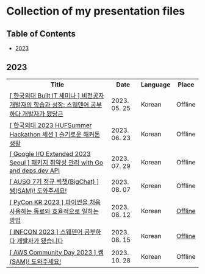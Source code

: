 # Collection of my presentation files

## Table of Contents

- [2023](#2023)

## 2023

<table>
  <tr>
    <th> Title </th>
    <th> Date </th>
    <th> Language </th>
    <th> Place </th>
  </tr>
  <tr>
    <td> <a href="https://github.com/0417taehyun/Presentation/blob/main/2023/05/25/%5B%20%ED%95%9C%EA%B5%AD%EC%99%B8%EB%8C%80%20Built%20IT%20%EC%84%B8%EB%AF%B8%EB%82%98%20%5D%20%EB%B9%84%EC%A0%84%EA%B3%B5%EC%9E%90%20%EA%B0%9C%EB%B0%9C%EC%9E%90%EC%9D%98%20%ED%95%99%EC%8A%B5%EA%B3%BC%20%EC%84%B1%EC%9E%A5.pdf"> [ 한국외대 Built IT 세미나 ] 비전공자 개발자의 학습과 성장: 스웨덴어 공부하다 개발자가 됐당근 </a> </td>
    <td> 2023. 05. 25 </td>
    <td> Korean </td>
    <td> Offline </td>
  </tr>  
  <tr>
    <td> <a href="https://github.com/0417taehyun/Presentation/blob/main/2023/06/23/%5B%20%ED%95%9C%EA%B5%AD%EC%99%B8%EB%8C%80%202023%20HUFSummer%20Hackathon%20%EC%84%B8%EC%85%98%20%5D%20%EC%8A%AC%EA%B8%B0%EB%A1%9C%EC%9A%B4%20%ED%95%B4%EC%BB%A4%ED%86%A4%20%EC%83%9D%ED%99%9C.pdf"> [ 한국외대 2023 HUFSummer Hackathon 세션 ] 슬기로운 해커톤 생활 </a> </td>
    <td> 2023. 06. 23 </td>
    <td> Korean </td>
    <td> Offline </td>
  </tr>
  <tr>
    <td> <a href="https://github.com/0417taehyun/Presentation/blob/main/2023/07/29/%5B%20Google%20IO%20Extended%202023%20Seoul%20%5D%20%ED%8C%A8%ED%82%A4%EC%A7%80%20%EC%B7%A8%EC%95%BD%EC%84%B1%20%EA%B4%80%EB%A6%AC%20with%20Go%20and%20deps.dev%20API.pdf"> [ Google I/O Extended 2023 Seoul ] 패키지 취약성 관리 with Go and deps.dev API </a> </td>
    <td> 2023. 07. 29 </td>
    <td> Korean </td>
    <td> Offline </td>
  </tr>
  <tr>
    <td> <a href="https://github.com/0417taehyun/Presentation/blob/main/2023/08/07/%5B%20AUSG%207%EA%B8%B0%20%EC%A0%95%EA%B7%9C%20%EB%B9%85%EC%B1%97(BigChat)%20%5D%20%EC%8C%A4(SAM)!%20%EB%8F%84%EC%99%80%EC%A3%BC%EC%84%B8%EC%9A%94!.pdf"> [ AUSG 7기 정규 빅챗(BigChat) ] 쌤(SAM)! 도와주세요! </a> </td>
    <td> 2023. 08. 07 </td>
    <td> Korean </td>
    <td> Offline </td>
  </tr>
  <tr>
    <td> <a href="https://github.com/0417taehyun/Presentation/blob/main/2023/08/12/%5B%20PyCon%20KR%202023%20%5D%20%ED%8C%8C%EC%9D%B4%EC%8D%AC%EC%9D%84%20%EC%B2%98%EC%9D%8C%20%EC%82%AC%EC%9A%A9%ED%95%98%EB%8A%94%20%EB%8F%99%EB%A3%8C%EC%99%80%20%ED%9A%A8%EC%9C%A8%EC%A0%81%EC%9C%BC%EB%A1%9C%20%EC%9D%BC%ED%95%98%EB%8A%94%20%EB%B0%A9%EB%B2%95.pdf"> [ PyCon KR 2023 ] 파이썬을 처음 사용하는 동료와 효율적으로 일하는 방법 </a> </td>
    <td> 2023. 08. 12 </td>
    <td> Korean </td>
    <td> <a href="https://youtu.be/RgMCqc-VPL4"> Offline </a> </td>
  </tr>     
  <tr>
    <td> <a href="https://github.com/0417taehyun/Presentation/blob/main/2023/08/15/%5B%20INFCON%202023%20%5D%20%EC%8A%A4%EC%9B%A8%EB%8D%B4%EC%96%B4%20%EA%B3%B5%EB%B6%80%ED%95%98%EB%8B%A4%20%EA%B0%9C%EB%B0%9C%EC%9E%90%EA%B0%80%20%EB%90%90%EC%8A%B5%EB%8B%88%EB%8B%A4.pdf"> [ INFCON 2023 ] 스웨덴어 공부하다 개발자가 됐습니다 </a> </td>
    <td> 2023. 08. 15 </td>
    <td> Korean </td>
    <td> <a href="https://youtu.be/KRHTVQ_imvA"> Offline </a> </td>
  </tr>  
  <tr>
    <td> <a href="https://github.com/0417taehyun/Presentation/blob/main/2023/10/28/%5B%20AWS%20Community%20Day%202023%20%5D%EC%8C%A4(SAM)!%20%EB%8F%84%EC%99%80%EC%A3%BC%EC%84%B8%EC%9A%94!.pdf"> [ AWS Community Day 2023 ] 쌤(SAM)! 도와주세요! </a> </td>
    <td> 2023. 10. 28 </td>
    <td> Korean </td>
    <td> Offline </td>
  </tr> 

</table>
